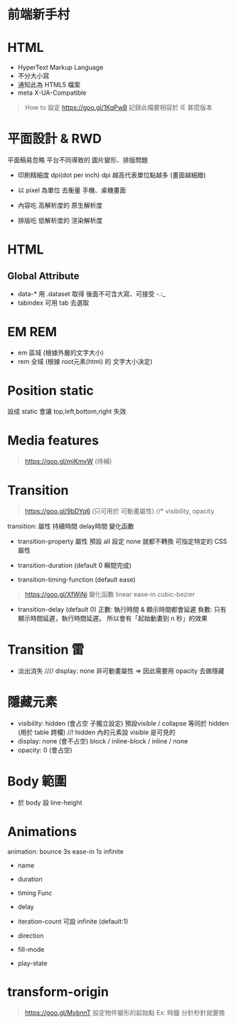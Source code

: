 # 前端新手村

# HTML 
* HyperText Markup Language 
* 不分大小寫
* <!DOCTYPE html> 通知此為 HTML5 檔案
* meta X-UA-Compatible 
> How to 設定 https://goo.gl/1KqPwB
記錄此檔要相容於 IE 甚麼版本

# 平面設計 & RWD
平面稿易忽略 平台不同導致的 圖片變形、排版問題

* 印刷精細度 dpi(dot per inch)
dpi 越高代表單位點越多 (畫面越細緻)

* 以 pixel 為單位 去衡量 手機、桌機畫面

* 內容吃 高解析度的 原生解析度
* 排版吃 低解析度的 渲染解析度

# HTML 
## Global Attribute
* data-* 
用 .dataset 取得
後面不可含大寫、可接受 -.:_
* tabindex 可用 tab 去選取

# EM REM
* em 區域 (根據外層的文字大小)
* rem 全域 (根據 root元素(html) 的 文字大小決定)

# Position static
設成 static 會讓 top,left,bottom,right 失效

# Media features
> https://goo.gl/mjKmvW (待補)

# Transition
> https://goo.gl/9bDYq6 (只可用於 可動畫屬性)
//* visibility, opacity

transition: 屬性 持續時間 delay時間 變化函數

* transition-property 屬性
預設 all 設定 none 就都不轉換
可指定特定的 CSS 屬性

* transition-duration (default 0 瞬間完成)
* transition-timing-function (default ease)
> https://goo.gl/XfWjNi
變化函數 linear ease-in cubic-bezier

* transition-delay (default 0)
正數: 執行時間 & 顯示時間都會延遲
負數: 只有顯示時間延遲，執行時間延遲。
所以會有「起始動畫到 n 秒」的效果

# Transition 雷
* 淡出消失
//// display: none 非可動畫屬性
=> 因此需要用 opacity 去做隱藏

# 隱藏元素
* visibility: hidden (會占空 子獨立設定)
預設visible / collapse 等同於 hidden (用於 table 跨欄)
//! hidden 內的元素設 visible 是可見的
* display: none (會不占空)
block / inline-block / inline / none 
* opacity: 0 (會占空)

# Body 範圍
* 於 body 設 line-height

# Animations 

animation: bounce 3s ease-in 1s infinite
* name
* duration
* timing Func
* delay
* iteration-count 
可設 infinite (default:1) 

* direction
* fill-mode
* play-state

# transform-origin
> https://goo.gl/MybnnT
設定物件變形的起始點
Ex: 時鐘 分針秒針就要換
